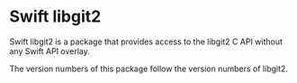# Swift libgit2

Swift libgit2 is a package that provides access to the libgit2 C API without any Swift API overlay.

The version numbers of this package follow the version numbers of libgit2.
